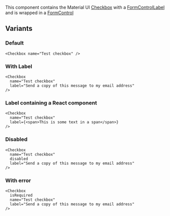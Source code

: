 This component contains the Material UI [Checkbox](https://material-ui.com/api/checkbox/) with a [FormControlLabel](https://material-ui.com/api/form-control-label/) and is wrapped in a [FormControl](https://material-ui.com/api/form-control/)

## Variants

### Default

```tsx
<Checkbox name="Test checkbox" />
```

### With Label

```tsx
<Checkbox
  name="Test checkbox"
  label="Send a copy of this message to my email address"
/>
```

### Label containing a React component

```tsx
<Checkbox
  name="Test checkbox"
  label={<span>This is some text in a span</span>}
/>
```

### Disabled

```tsx
<Checkbox
  name="Test checkbox"
  disabled
  label="Send a copy of this message to my email address"
/>
```

### With error

```tsx
<Checkbox
  isRequired
  name="Test checkbox"
  label="Send a copy of this message to my email address"
/>
```
